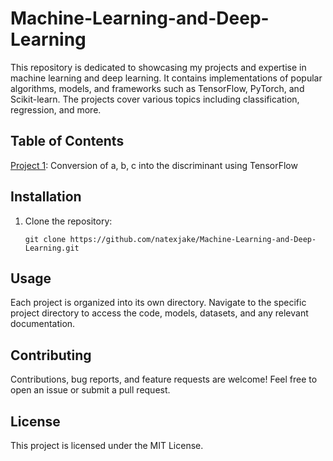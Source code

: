 # Machine-Learning-and-Deep-Learning
This repository is dedicated to showcasing my projects and expertise in machine learning and deep learning. It contains implementations of popular algorithms, models, and frameworks such as TensorFlow, PyTorch, and Scikit-learn. The projects cover various topics including classification, regression, and more.

## Table of Contents

[Project 1](link_to_project1): Conversion of a, b, c into the discriminant using TensorFlow

## Installation

1. Clone the repository:

   ```shell
   git clone https://github.com/natexjake/Machine-Learning-and-Deep-Learning.git
   
## Usage
Each project is organized into its own directory. Navigate to the specific project directory to access the code, models, datasets, and any relevant documentation.

## Contributing
Contributions, bug reports, and feature requests are welcome! Feel free to open an issue or submit a pull request.

## License
This project is licensed under the MIT License.
